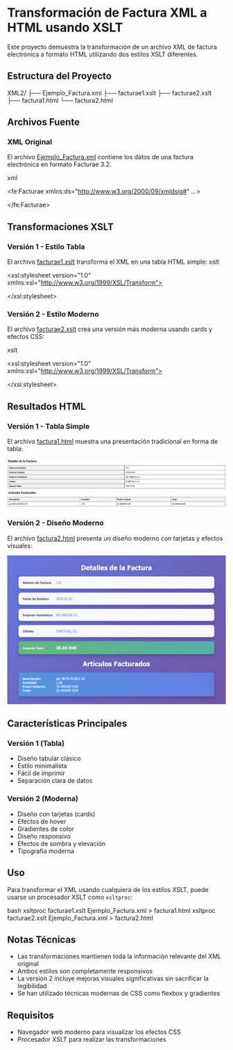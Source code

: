 # Transformación de Factura XML a HTML usando XSLT

Este proyecto demuestra la transformación de un archivo XML de factura electrónica a formato HTML utilizando dos estilos XSLT diferentes.

## Estructura del Proyecto

XML2/
├── Ejemplo_Factura.xml
├── facturae1.xslt
├── facturae2.xslt
├── factura1.html
└── factura2.html

## Archivos Fuente

### XML Original

El archivo [Ejemplo_Factura.xml](./Ejemplo_Factura.xml) contiene los datos de una factura electrónica en formato Facturae 3.2.

xml

<?xml version="1.0" encoding="UTF-8"?>

<fe:Facturae xmlns:ds="http://www.w3.org/2000/09/xmldsig#" ...>

<!-- Contenido del XML -->

</fe:Facturae>

## Transformaciones XSLT

### Versión 1 - Estilo Tabla

El archivo [facturae1.xslt](./facturae1.xslt) transforma el XML en una tabla HTML simple:
xslt

<?xml version="1.0" encoding="UTF-8"?>

<xsl:stylesheet version="1.0" xmlns:xsl="http://www.w3.org/1999/XSL/Transform">

<!-- Transformación a tabla HTML -->

</xsl:stylesheet>

### Versión 2 - Estilo Moderno

El archivo [facturae2.xslt](./facturae2.xslt) crea una versión más moderna usando cards y efectos CSS:

xslt

<?xml version="1.0" encoding="UTF-8"?>

<xsl:stylesheet version="1.0" xmlns:xsl="http://www.w3.org/1999/XSL/Transform">

<!-- Transformación a diseño moderno -->

</xsl:stylesheet>

## Resultados HTML

### Versión 1 - Tabla Simple

El archivo [factura1.html](./factura1.html) muestra una presentación tradicional en forma de tabla:

![Factura Versión 1](./screenshots/factura1.png)

### Versión 2 - Diseño Moderno

El archivo [factura2.html](./factura2.html) presenta un diseño moderno con tarjetas y efectos visuales:

![Factura Versión 2](./screenshots/factura2.png)

## Características Principales

### Versión 1 (Tabla)

- Diseño tabular clásico
- Estilo minimalista
- Fácil de imprimir
- Separación clara de datos

### Versión 2 (Moderna)

- Diseño con tarjetas (cards)
- Efectos de hover
- Gradientes de color
- Diseño responsivo
- Efectos de sombra y elevación
- Tipografía moderna

## Uso

Para transformar el XML usando cualquiera de los estilos XSLT, puede usarse un procesador XSLT como `xsltproc`:

bash
xsltproc facturae1.xslt Ejemplo_Factura.xml > factura1.html
xsltproc facturae2.xslt Ejemplo_Factura.xml > factura2.html

## Notas Técnicas

- Las transformaciones mantienen toda la información relevante del XML original
- Ambos estilos son completamente responsivos
- La versión 2 incluye mejoras visuales significativas sin sacrificar la legibilidad
- Se han utilizado técnicas modernas de CSS como flexbox y gradientes

## Requisitos

- Navegador web moderno para visualizar los efectos CSS
- Procesador XSLT para realizar las transformaciones
